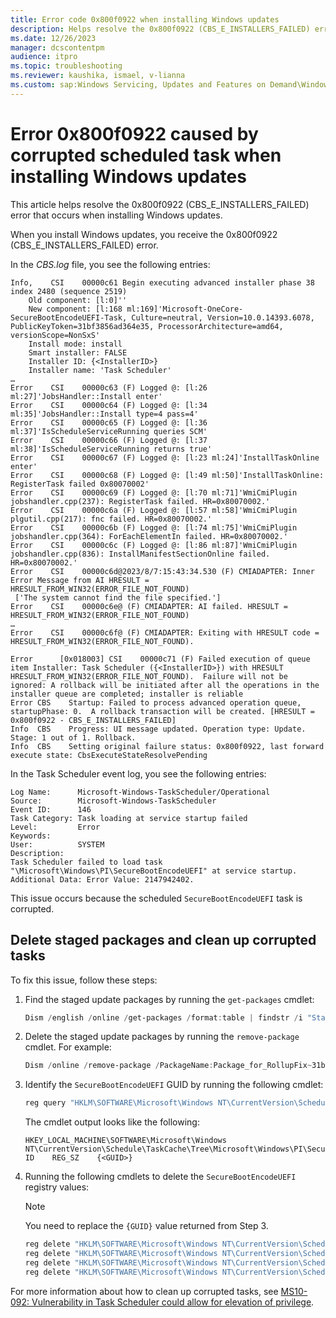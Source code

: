 ```yaml
---
title: Error code 0x800f0922 when installing Windows updates
description: Helps resolve the 0x800f0922 (CBS_E_INSTALLERS_FAILED) error when installing Windows updates.
ms.date: 12/26/2023
manager: dcscontentpm
audience: itpro
ms.topic: troubleshooting
ms.reviewer: kaushika, ismael, v-lianna
ms.custom: sap:Windows Servicing, Updates and Features on Demand\Windows Update fails - installation stops with error, csstroubleshoot, ikb2lmc
---
```

# Error 0x800f0922 caused by corrupted scheduled task when installing Windows updates

This article helps resolve the 0x800f0922 (CBS_E_INSTALLERS_FAILED) error that occurs when installing Windows updates.

When you install Windows updates, you receive the 0x800f0922 (CBS_E_INSTALLERS_FAILED) error.

In the *CBS.log* file, you see the following entries:

```output
Info,    CSI    00000c61 Begin executing advanced installer phase 38 index 2480 (sequence 2519)
    Old component: [l:0]''
    New component: [l:168 ml:169]'Microsoft-OneCore-SecureBootEncodeUEFI-Task, Culture=neutral, Version=10.0.14393.6078, PublicKeyToken=31bf3856ad364e35, ProcessorArchitecture=amd64, versionScope=NonSxS'
    Install mode: install
    Smart installer: FALSE
    Installer ID: {<InstallerID>}
    Installer name: 'Task Scheduler'
…
Error    CSI    00000c63 (F) Logged @: [l:26 ml:27]'JobsHandler::Install enter'
Error    CSI    00000c64 (F) Logged @: [l:34 ml:35]'JobsHandler::Install type=4 pass=4'
Error    CSI    00000c65 (F) Logged @: [l:36 ml:37]'IsScheduleServiceRunning queries SCM'
Error    CSI    00000c66 (F) Logged @: [l:37 ml:38]'IsScheduleServiceRunning returns true'
Error    CSI    00000c67 (F) Logged @: [l:23 ml:24]'InstallTaskOnline enter'
Error    CSI    00000c68 (F) Logged @: [l:49 ml:50]'InstallTaskOnline: RegisterTask failed 0x80070002'
Error    CSI    00000c69 (F) Logged @: [l:70 ml:71]'WmiCmiPlugin jobshandler.cpp(237): RegisterTask failed. HR=0x80070002.'
Error    CSI    00000c6a (F) Logged @: [l:57 ml:58]'WmiCmiPlugin plgutil.cpp(217): fnc failed. HR=0x80070002.'
Error    CSI    00000c6b (F) Logged @: [l:74 ml:75]'WmiCmiPlugin jobshandler.cpp(364): ForEachElementIn failed. HR=0x80070002.'
Error    CSI    00000c6c (F) Logged @: [l:86 ml:87]'WmiCmiPlugin jobshandler.cpp(836): InstallManifestSectionOnline failed. HR=0x80070002.'
Error    CSI    00000c6d@2023/8/7:15:43:34.530 (F) CMIADAPTER: Inner Error Message from AI HRESULT = HRESULT_FROM_WIN32(ERROR_FILE_NOT_FOUND)
 ['The system cannot find the file specified.']
Error    CSI    00000c6e@ (F) CMIADAPTER: AI failed. HRESULT = HRESULT_FROM_WIN32(ERROR_FILE_NOT_FOUND)
…
Error    CSI    00000c6f@ (F) CMIADAPTER: Exiting with HRESULT code = HRESULT_FROM_WIN32(ERROR_FILE_NOT_FOUND). 
 
Error      [0x018003] CSI    00000c71 (F) Failed execution of queue item Installer: Task Scheduler ({<InstallerID>}) with HRESULT HRESULT_FROM_WIN32(ERROR_FILE_NOT_FOUND).  Failure will not be ignored: A rollback will be initiated after all the operations in the installer queue are completed; installer is reliable 
Error CBS    Startup: Failed to process advanced operation queue, startupPhase: 0.  A rollback transaction will be created. [HRESULT = 0x800f0922 - CBS_E_INSTALLERS_FAILED] 
Info  CBS    Progress: UI message updated. Operation type: Update. Stage: 1 out of 1. Rollback. 
Info  CBS    Setting original failure status: 0x800f0922, last forward execute state: CbsExecuteStateResolvePending
```

In the Task Scheduler event log, you see the following entries:

```output
Log Name:      Microsoft-Windows-TaskScheduler/Operational
Source:        Microsoft-Windows-TaskScheduler
Event ID:      146
Task Category: Task loading at service startup failed
Level:         Error
Keywords:      
User:          SYSTEM
Description:
Task Scheduler failed to load task "\Microsoft\Windows\PI\SecureBootEncodeUEFI" at service startup. Additional Data: Error Value: 2147942402.
```

This issue occurs because the scheduled `SecureBootEncodeUEFI` task is corrupted.

## Delete staged packages and clean up corrupted tasks

To fix this issue, follow these steps:

1. Find the staged update packages by running the `get-packages` cmdlet:

    ```powershell
    Dism /english /online /get-packages /format:table | findstr /i "Staged"
    ```

2. Delete the staged update packages by running the `remove-package` cmdlet. For example:

    ```powershell
    Dism /online /remove-package /PackageName:Package_for_RollupFix~31bf3856ad364e35~amd64~~14393XXXX
    ```

3. Identify the `SecureBootEncodeUEFI` GUID by running the following cmdlet:

    ```powershell
    reg query "HKLM\SOFTWARE\Microsoft\Windows NT\CurrentVersion\Schedule\TaskCache\Tree\Microsoft\Windows\PI\SecureBootEncodeUEFI" /v ID
    ```

    The cmdlet output looks like the following:

    ```output
    HKEY_LOCAL_MACHINE\SOFTWARE\Microsoft\Windows NT\CurrentVersion\Schedule\TaskCache\Tree\Microsoft\Windows\PI\SecureBootEncodeUEFI
    ID    REG_SZ    {<GUID>}
    ```
    
4. Running the following cmdlets to delete the `SecureBootEncodeUEFI` registry values:

    > [!NOTE]
     > You need to replace the `{GUID}` value returned from Step 3.

    ```powershell
    reg delete "HKLM\SOFTWARE\Microsoft\Windows NT\CurrentVersion\Schedule\TaskCache\Maintenance\{GUID}" /f
    reg delete "HKLM\SOFTWARE\Microsoft\Windows NT\CurrentVersion\Schedule\TaskCache\Plain\{GUID}" /f
    reg delete "HKLM\SOFTWARE\Microsoft\Windows NT\CurrentVersion\Schedule\TaskCache\Tasks\{GUID}" /f
    reg delete "HKLM\SOFTWARE\Microsoft\Windows NT\CurrentVersion\Schedule\TaskCache\Tree\Microsoft\Windows\PI\SecureBootEncodeUEFI" /f
    ```

For more information about how to clean up corrupted tasks, see [MS10-092: Vulnerability in Task Scheduler could allow for elevation of privilege](https://support.microsoft.com/topic/ms10-092-vulnerability-in-task-scheduler-could-allow-for-elevation-of-privilege-06527121-3313-b13a-2179-d604e89e647c).
